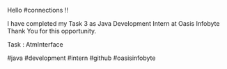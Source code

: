 Hello #connections !!

I have completed my Task 3 as Java Development Intern at Oasis Infobyte Thank You for this opportunity.

Task : AtmInterface

#java #development #intern #github #oasisinfobyte
